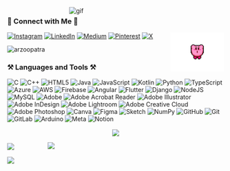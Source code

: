 <img align="right" alt="gif" width="360" src="https://github.com/arzoopatra/arzoopatra/blob/main/icegif-700.gif">

<h3 align="left">💌 Connect with Me 💌</h3><img align="right" alt="gif" width="125" src="https://github.com/arzoopatra/arzoopatra/blob/main/kirby_calling_for_an_assistant_by_marxkirby-dbo5isa.gif">

[![Instagram](https://img.shields.io/badge/Instagram-%23E4405F.svg?logo=Instagram&logoColor=white)](https://instagram.com/arzoodiary) [![LinkedIn](https://img.shields.io/badge/LinkedIn-%230077B5.svg?logo=linkedin&logoColor=white)](https://linkedin.com/in/arzoopatra) [![Medium](https://img.shields.io/badge/Medium-12100E?logo=medium&logoColor=white)](https://medium.com/@arzoopatra) [![Pinterest](https://img.shields.io/badge/Pinterest-%23E60023.svg?logo=Pinterest&logoColor=white)](https://pinterest.com/arzoo_draws) [![X](https://img.shields.io/badge/X-black.svg?logo=X&logoColor=white)](https://x.com/arzoo_patra) 

<p align="left"> <img src="https://visitor-badge.laobi.icu/badge?page_id=jwenjian.visitor-badge&left_color=purple&right_color=violet&left_text=Hello%20Visitors" alt="arzoopatra" /></p>

<h3 align="left">⚒️ Languages and Tools ⚒️</h3>

![C](https://img.shields.io/badge/c-%2300599C.svg?style=flat-square&logo=c&logoColor=white) ![C++](https://img.shields.io/badge/c++-%2300599C.svg?style=flat-square&logo=c%2B%2B&logoColor=white) ![HTML5](https://img.shields.io/badge/html5-%23E34F26.svg?style=flat-square&logo=html5&logoColor=white) ![Java](https://img.shields.io/badge/java-%23ED8B00.svg?style=flat-square&logo=openjdk&logoColor=white) ![JavaScript](https://img.shields.io/badge/javascript-%23323330.svg?style=flat-square&logo=javascript&logoColor=%23F7DF1E) ![Kotlin](https://img.shields.io/badge/kotlin-%237F52FF.svg?style=flat-square&logo=kotlin&logoColor=white) ![Python](https://img.shields.io/badge/python-3670A0?style=flat-square&logo=python&logoColor=ffdd54) ![TypeScript](https://img.shields.io/badge/typescript-%23007ACC.svg?style=flat-square&logo=typescript&logoColor=white) ![Azure](https://img.shields.io/badge/azure-%230072C6.svg?style=flat-square&logo=microsoftazure&logoColor=white) ![AWS](https://img.shields.io/badge/AWS-%23FF9900.svg?style=flat-square&logo=amazon-aws&logoColor=white) ![Firebase](https://img.shields.io/badge/firebase-%23039BE5.svg?style=flat-square&logo=firebase) ![Angular](https://img.shields.io/badge/angular-%23DD0031.svg?style=flat-square&logo=angular&logoColor=white) ![Flutter](https://img.shields.io/badge/Flutter-%2302569B.svg?style=flat-square&logo=Flutter&logoColor=white) ![Django](https://img.shields.io/badge/django-%23092E20.svg?style=flat-square&logo=django&logoColor=white) ![NodeJS](https://img.shields.io/badge/node.js-6DA55F?style=flat-square&logo=node.js&logoColor=white) ![MySQL](https://img.shields.io/badge/mysql-4479A1.svg?style=flat-square&logo=mysql&logoColor=white) ![Adobe](https://img.shields.io/badge/adobe-%23FF0000.svg?style=flat-square&logo=adobe&logoColor=white) ![Adobe Acrobat Reader](https://img.shields.io/badge/Adobe%20Acrobat%20Reader-EC1C24.svg?style=flat-square&logo=Adobe%20Acrobat%20Reader&logoColor=white) ![Adobe Illustrator](https://img.shields.io/badge/adobe%20illustrator-%23FF9A00.svg?style=flat-square&logo=adobe%20illustrator&logoColor=white) ![Adobe InDesign](https://img.shields.io/badge/Adobe%20InDesign-49021F?style=flat-square&logo=adobeindesign&logoColor=FF3366) ![Adobe Lightroom](https://img.shields.io/badge/Adobe%20Lightroom-31A8FF.svg?style=flat-square&logo=Adobe%20Lightroom&logoColor=white) ![Adobe Creative Cloud](https://img.shields.io/badge/Adobe%20Creative%20Cloud-DA1F26.svg?style=flat-square&logo=Adobe%20Creative%20Cloud&logoColor=white) ![Adobe Photoshop](https://img.shields.io/badge/adobe%20photoshop-%2331A8FF.svg?style=flat-square&logo=adobe%20photoshop&logoColor=white) ![Canva](https://img.shields.io/badge/Canva-%2300C4CC.svg?style=flat-square&logo=Canva&logoColor=white) ![Figma](https://img.shields.io/badge/figma-%23F24E1E.svg?style=flat-square&logo=figma&logoColor=white) ![Sketch](https://img.shields.io/badge/Sketch-FFB387?style=flat-square&logo=sketch&logoColor=black) ![NumPy](https://img.shields.io/badge/numpy-%23013243.svg?style=flat-square&logo=numpy&logoColor=white) ![GitHub](https://img.shields.io/badge/github-%23121011.svg?style=flat-square&logo=github&logoColor=white) ![Git](https://img.shields.io/badge/git-%23F05033.svg?style=flat-square&logo=git&logoColor=white) ![GitLab](https://img.shields.io/badge/gitlab-%23181717.svg?style=flat-square&logo=gitlab&logoColor=white) ![Arduino](https://img.shields.io/badge/-Arduino-00979D?style=flat-square&logo=Arduino&logoColor=white) ![Meta](https://img.shields.io/badge/Meta-%230467DF.svg?style=flat-square&logo=Meta&logoColor=white) ![Notion](https://img.shields.io/badge/Notion-%23000000.svg?style=flat-square&logo=notion&logoColor=white)

<p align="center" width="1120"> <a href="https://github-profile-trophy.vercel.app/?username=arzoopatra&theme=radical&no-frame=false&no-bg=true&margin-w=4"><img align="center" width="1120"src="https://github-profile-trophy.vercel.app/?username=arzoopatra&theme=radical&no-frame=false&no-bg=true&margin-w=4" /></a> </p>

<img align="center" width="380" src="https://github-readme-stats.vercel.app/api?username=arzoopatra&theme=radical&hide_border=false&include_all_commits=false&count_private=false"> <img align="right" width="410" src="https://github-readme-streak-stats.herokuapp.com/?user=arzoopatra&theme=radical&hide_border=false">

<img align="center" width="1120" src="https://github-readme-stats.vercel.app/api/top-langs/?username=arzoopatra&theme=radical&hide_border=false&include_all_commits=false&count_private=false&layout=compact">


